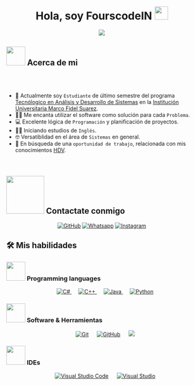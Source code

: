 <h1 align="center">    Hola, soy FourscodeIN <img src="https://media.giphy.com/media/hvRJCLFzcasrR4ia7z/giphy.gif" width="35"></h1>
<p align="center">
  <a href="https://github.com/DenverCoder1/readme-typing-svg"><img src="https://readme-typing-svg.herokuapp.com?font=Time+New+Roman&color=%FF0048CE&size=25&center=true&vCenter=true&width=600&height=100&lines=Tecnólogo+Análisis+y+Desarrollo+de+Sistemas;Análisis+de+datos;Desarrollo+de+software;Manejo+de+Bases+de+Datos"></a>
</p>

## <picture><img src = "https://github.com/7oSkaaa/7oSkaaa/blob/main/Images/about_me.gif?raw=true" width = 50px></picture> Acerca de mi
<!--<picture><img align="right" src="https://github.com/7oSkaaa/7oSkaaa/blob/main/Images/Right_Side.gif?raw=true" width = 250px></picture>-->


<br><br>
- :school: Actualmente soy `Estudiante` de último semestre del programa [Tecnólogico en Análisis y Desarrollo de Sistemas](https://iumafis.edu.co/programas/) en la [Institución Universitaria Marco Fidel Suarez](https://iumafis.educatic.com.co/cas/login?service=https%3A%2F%2Fiumafis.educatic.com.co%2Fextranet%2Fenter.do%3Bjsessionid%3D0F346C386A2C5643F4B68700A59A4DBE).
- :technologist: Me encanta utilizar el software como solución para cada `Problema`.
- :computer: Excelente lógica de `Programación` y planificación de proyectos. <!--`Codeforces`, `Atcoder`, `Leetcode`, `Codechef`, `Google Contests`.-->
- :student: Iniciando estudios de `Inglés`.
- :nerd_face: Versatiblidad en el área de `Sistemas` en general.
- :thinking: En búsqueda de una `oportunidad de trabajo`, relacionada con mis conocimientos <a href="https://pmfsedu-my.sharepoint.com/:b:/g/personal/taydes_brayanm_iumafis_edu_co/EUgE7QQYAw9Lr3qNg1nBTEQBJpF9NdRVyomvfFwCqMn15A?e=HyNgdb" download="HDV - BRAYAN MESA PALACIO_1">HDV</a>.
<!--- :boom: You can visit [MY WEBSITE](https://cutt.ly/Ahmed_Hossam_Website).-->
<br>


## <picture> <img src="https://github.com/7oSkaaa/7oSkaaa/blob/main/Images/Connect-with-me.gif?raw=true" width="100px"> </picture> Contactate conmigo

<p align="center">
	<!--<a href="mailto:ahmed.7oskaa@gmail.com"><img img src="https://img.shields.io/badge/gmail-%23EA4335.svg?style=plastic&logo=gmail&logoColor=white" alt="Gmail"/></a>-->
	<a href="https://github.com/FourscodeIN"><img src="https://img.shields.io/badge/github-%23121011.svg?style=for-the-badge&logo=github&logoColor=white" alt="GitHub"/></a>
	<a href="https://wa.me/573013198901"><img src="https://img.shields.io/badge/WhatsApp-25D366?style=for-the-badge&logo=whatsapp&logoColor=white" alt="Whatsapp"/></a>
	<!--<a href="https://www.linkedin.com/in/7oskaa/"><img src="https://img.shields.io/badge/linkedin-%230A66C2.svg?style=plastic&logo=linkedin&logoColor=white" alt="LinkedIn"/></a>-->
	<!--<a href="https://www.facebook.com/7oSkaaa"><img src="https://img.shields.io/badge/facebook-%231877F2.svg?style=plastic&logo=facebook&logoColor=white" alt="Facebook"/></a>-->
	<a href="https://www.instagram.com/brayan.mesa11/"><img src="https://img.shields.io/badge/Instagram-%23E4405F.svg?style=for-the-badge&logo=Instagram&logoColor=white" alt="Instagram"/></a>
	<!--<a href="https://msng.link/o/?ahmed.7oskaa=sc"><img src="https://img.shields.io/badge/snapchat-%23FFFC00.svg?style=plastic&logo=snapchat&logoColor=black" alt="Snap Chat"/></a>-->
</p>

## 🛠️ Mis habilidades

### <picture> <img src = "https://github.com/7oSkaaa/7oSkaaa/blob/main/Images/Programming_Languages.gif?raw=true" width = 50px>  </picture> Programming languages

<p align="center"> 
  &emsp; 
  <a href="https://www.cprogramming.com/" target="_blank"> 
    <img alt="C#" src="https://img.shields.io/badge/c%23-%23239120.svg?style=for-the-badge&logo=csharp&logoColor=white">
  </a> 
  &emsp;
  <a href="https://www.w3schools.com/cpp/" target="_blank"> 
    <img alt="C++" src="https://img.shields.io/badge/c++-%2300599C.svg?style=for-the-badge&logo=c%2B%2B&logoColor=white">
  </a> 
  &emsp;
  <a href="https://www.java.com" target="_blank"> 
    <img alt="Java" src="https://img.shields.io/badge/java-%23ED8B00.svg?style=for-the-badge&logo=openjdk&logoColor=white">
  </a>
  &emsp;
   <a href="https://www.python.org" target="_blank">
    <img alt="Python" src="https://img.shields.io/badge/python-3670A0?style=for-the-badge&logo=python&logoColor=ffdd54">
  </a>
</p>

### <picture> <img src = "https://github.com/7oSkaaa/7oSkaaa/blob/main/Images/Software_Tools.gif?raw=true" width = 50px>  </picture> Software & Herramientas
 
<p align="center">
  &emsp;
    <a href="#"><img alt="Git" src="https://img.shields.io/badge/git-%23F05033.svg?style=for-the-badge&logo=git&logoColor=white"></a>
  &emsp;
    <a href="https://github.com/FourscodeIN"><img alt="GitHub" src="https://img.shields.io/badge/github-%23121011.svg?style=for-the-badge&logo=github&logoColor=white"></a>
    &emsp;
    <a href="#"><img src="https://img.shields.io/badge/mysql-4479A1.svg?style=for-the-badge&logo=mysql&logoColor=white"/></a>
</p>

### <picture> <img src = "https://github.com/7oSkaaa/7oSkaaa/blob/main/Images/IDEs.gif?raw=true" width = 50px>  </picture> IDEs
 
<p align="center">
  &emsp;
    <a href="#"><img alt="Visual Studio Code" src="https://img.shields.io/badge/Visual%20Studio%20Code-0078d7.svg?style=for-the-badge&logo=visual-studio-code&logoColor=white"></a>
  &emsp;
    <a href="#"><img alt="Visual Studio" src="https://img.shields.io/badge/Visual%20Studio-5C2D91.svg?style=for-the-badge&logo=visual-studio&logoColor=white" /></a>
</p>
